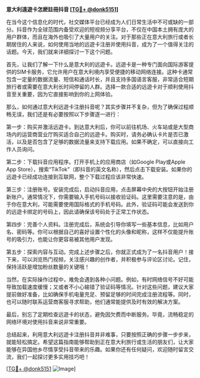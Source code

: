 **意大利遠遊卡怎麽註冊抖音 [[TG💪+ @donk5151](https://t.me/s/donk5151)]**

在当今这个信息化的时代，社交媒体平台已经成为人们日常生活中不可或缺的一部分。抖音作为全球范围内备受欢迎的短视频分享平台，不仅在中国本土拥有庞大的用户群体，而且在海外也吸引了大量用户的关注。对于那些正在意大利旅行或者长期居住的人来说，如何使用当地的远遊卡注册并使用抖音，成为了一个值得关注的话题。今天，我们就来详细探讨一下这个问题。

首先，让我们了解一下什么是意大利的远遊卡。远遊卡是一种专门面向国际游客提供的SIM卡服务，它允许用户在意大利境内享受便捷的移动网络连接。这种卡通常包含一定量的数据流量、短信和通话时长，并且支持多国语言客服，非常适合短期旅行者或需要在意大利长时间停留的人群。选择一款合适的远遊卡对于顺利使用抖音至关重要，因为它直接影响到你的上网体验。

那么，如何通过意大利远遊卡注册抖音呢？其实步骤并不复杂，但为了确保过程顺畅无误，我们还是有必要按照以下步骤逐一进行：

第一步：购买并激活远遊卡。到达意大利后，你可以前往机场、火车站或是大型商场内的运营商营业厅购买适合自己的远遊卡。购买时，请务必确认卡片是否已激活，以及是否包含了足够的数据流量来支持下载应用。如果不确定，可以直接向工作人员询问。

第二步：下载抖音应用程序。打开手机上的应用商店（如Google Play或Apple App Store），搜索“TikTok”（即抖音的英文名称），然后点击下载安装。如果你的远遊卡已经成功连接到互联网，整个下载过程应该非常快速。

第三步：注册账号。安装完成后，启动抖音应用，点击屏幕中央的大按钮开始注册新账户。通常情况下，你需要输入手机号码以接收验证码。这里需要注意的是，由于你在意大利，可能需要使用国际格式的手机号码。此外，验证码可能会发送到你的远遊卡绑定的号码上，因此请确保该号码处于正常工作状态。

第四步：完善个人资料。注册完成后，系统会引导你填写一些基本信息，比如用户名、密码等。你可以根据自己的喜好设置个性化的头像和昵称，这样不仅能提升账号的吸引力，也能让你更容易被其他用户发现。

第五步：探索内容与互动。完成上述步骤之后，你就正式成为了一名抖音用户！接下来，可以浏览热门视频，关注感兴趣的创作者，并积极参与评论区讨论。记住，保持活跃是增加粉丝数量的关键哦！

当然，在实际操作过程中，难免会遇到各种小问题。例如，有时网络信号不好可能导致加载速度缓慢；又或者不小心输错了验证码等情况。针对这些问题，建议大家提前做好准备，比如确保手机电量充足、预留足够的时间完成注册流程等。同时，也可以随时联系运营商客服寻求帮助，他们通常能提供及时有效的解决方案。

最后，别忘了定期检查远遊卡的状态，避免因欠费而中断服务。毕竟，流畅稳定的网络环境对使用抖音来说非常重要。

总结起来，利用意大利远遊卡注册抖音并非难事，只要按照正确的步骤一步步来，就能轻松搞定。希望这篇指南能够帮助到正在意大利旅行或生活的朋友们，让大家能够在异国他乡尽情享受抖音带来的乐趣。如果你还有任何疑问，欢迎随时留言交流，我们一起探讨更多实用技巧吧！

[[TG💪+ @donk5151](https://t.me/s/donk5151) ![Image](https://i.postimg.cc/rwNCRYN7/Snipaste-2025-04-30-17-27-05.png)]